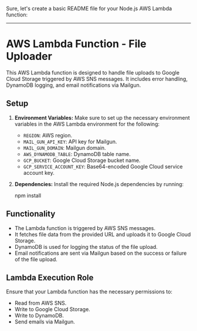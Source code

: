 Sure, let's create a basic README file for your Node.js AWS Lambda function:

---

# AWS Lambda Function - File Uploader

This AWS Lambda function is designed to handle file uploads to Google Cloud Storage triggered by AWS SNS messages. It includes error handling, DynamoDB logging, and email notifications via Mailgun.

## Setup

1. **Environment Variables:**
   Make sure to set up the necessary environment variables in the AWS Lambda environment for the following:

   - `REGION`: AWS region.
   - `MAIL_GUN_API_KEY`: API key for Mailgun.
   - `MAIL_GUN_DOMAIN`: Mailgun domain.
   - `AWS_DYNAMODB_TABLE`: DynamoDB table name.
   - `GCP_BUCKET`: Google Cloud Storage bucket name.
   - `GCP_SERVICE_ACCOUNT_KEY`: Base64-encoded Google Cloud service account key.

2. **Dependencies:**
   Install the required Node.js dependencies by running:

   npm install
   

## Functionality

- The Lambda function is triggered by AWS SNS messages.
- It fetches file data from the provided URL and uploads it to Google Cloud Storage.
- DynamoDB is used for logging the status of the file upload.
- Email notifications are sent via Mailgun based on the success or failure of the file upload.

## Lambda Execution Role

Ensure that your Lambda function has the necessary permissions to:

- Read from AWS SNS.
- Write to Google Cloud Storage.
- Write to DynamoDB.
- Send emails via Mailgun.
